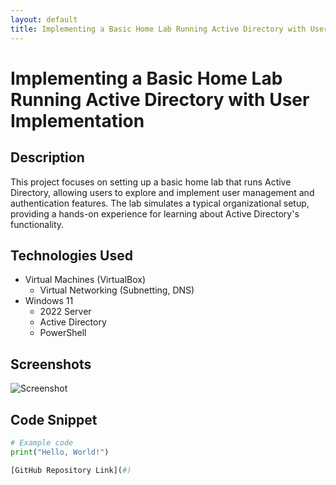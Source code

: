 ```yaml
---
layout: default
title: Implementing a Basic Home Lab Running Active Directory with User Implementation
---
```


# Implementing a Basic Home Lab Running Active Directory with User Implementation

## Description
This project focuses on setting up a basic home lab that runs Active Directory, allowing users to explore and implement user management and authentication features. The lab simulates a typical organizational setup, providing a hands-on experience for learning about Active Directory's functionality.

## Technologies Used
- Virtual Machines (VirtualBox)
  - Virtual Networking (Subnetting, DNS)
- Windows 11
  - 2022 Server
  - Active Directory
  - PowerShell

## Screenshots
![Screenshot](url_to_screenshot)

## Code Snippet
```python
# Example code
print("Hello, World!")

[GitHub Repository Link](#)
